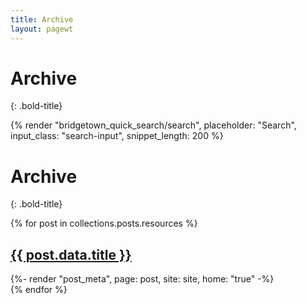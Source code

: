 ```yaml
---
title: Archive
layout: pagewt
---
```

# Archive
{: .bold-title}

{% render "bridgetown_quick_search/search", placeholder: "Search", input_class: "search-input", snippet_length: 200 %}
# Archive
{: .bold-title}

<div id="search-results" class="post-list">

{% for post in collections.posts.resources %}
<div itemscope>
    <h2 class="post-title" itemprop="headline"><a href="{{ post.relative_url }}">{{ post.data.title }}</a></h2>
    {%- render "post_meta", page: post, site: site, home: "true" -%}
</div>
{% endfor %}

</div>

